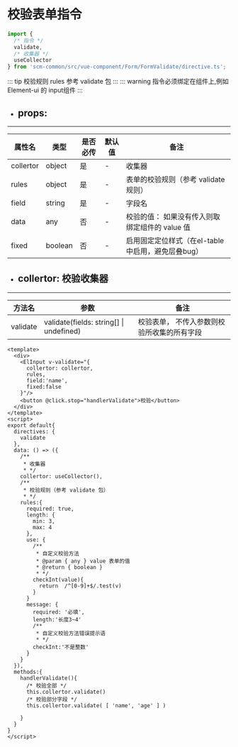 <!--
 * @Author: your name
 * @Date: 2020-12-27 17:26:39
 * @LastEditTime: 2021-03-05 10:44:52
 * @LastEditors: Please set LastEditors
 * @Description: In User Settings Edit
 * @FilePath: \scm_frontend_common\docs\directives\validate\README.md
-->
# 校验表单指令

```js 
import {
  /* 指令 */ 
  validate,
  /* 收集器 */
  useCollector 
} from 'scm-common/src/vue-component/Form/FormValidate/directive.ts';
```
::: tip
  校验规则 rules 参考 validate 包
:::
::: warning
  指令必须绑定在组件上,例如 Element-ui 的 input组件
:::

- ## props:
----- 

| 属性名 | 类型  | 是否必传 | 默认值 | 备注 |
| ----------- | ----------- | ----------- | ----------- | ----------- |
| collertor | object | 是 | - | 收集器 |
| rules | object | 是 | - | 表单的校验规则（参考 validate 规则） |
| field | string | 是 | - | 字段名 |
| data | any | 否 | - | 校验的值： 如果没有传入则取 绑定组件的 value 值 |
| fixed | boolean | 否 | - | 启用固定定位样式（在el-table中启用，避免层叠bug） |

- ## collertor: 校验收集器

-----
| 方法名 | 参数  |  备注 |
| ----------- | ----------- | ----------- |
| validate | validate(fields: string[] \| undefined)  | 校验表单， 不传入参数则校验所收集的所有字段 |

```vue
<template>
  <div>
    <ElInput v-validate="{
      collertor: collertor,
      rules,
      field:'name',
      fixed:false
    }"/>
    <button @click.stop="handlerValidate">校验</button>
  </div>
</template>
<script>
export default{
  directives: {
    validate
  },
  data: () => ({
    /**
     * 收集器
     * */
    collertor: useCollector(),
    /**
     * 校验规则（参考 validate 包）
     * */
    rules:{
      required: true,
      length: { 
        min: 3, 
        max: 4 
      },
      use: {
        /**
         * 自定义校验方法
         * @param { any } value 表单的值
         * @return { boolean }
         * */
        checkInt(value){
          return  /^[0-9]+$/.test(v)
        }
      }
      message: {
        required: '必填',
        length:'长度3~4'
        /**
         * 自定义校验方法错误提示语
         * */
        checkInt:'不是整数'
      }
    }
  }),
  methods:{
    handlerValidate(){
      /* 校验全部 */
      this.collertor.validate()
      /* 校验部分字段 */
      this.collertor.validate( [ 'name', 'age' ] )

    }
  }
}
</script>
```
